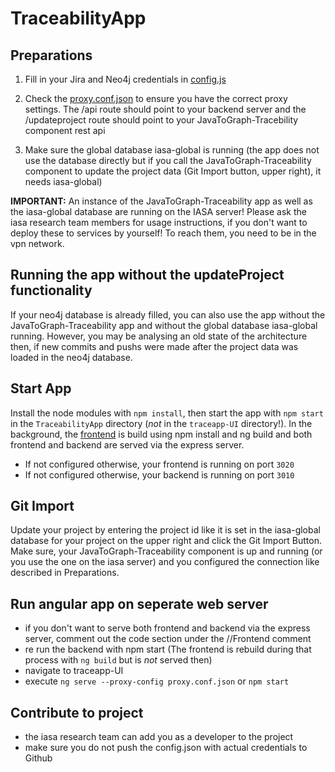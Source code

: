 # TraceabilityApp

## Preparations
1. Fill in your Jira and Neo4j credentials in [config.js](config.js) 

2. Check the [proxy.conf.json](traceapp-UI/proxy.conf.json) to ensure you have the correct proxy settings. The /api route should point to your backend server and the /updateproject route should point to your JavaToGraph-Tracebility component rest api 

3. Make sure the global database iasa-global is running (the app does not use the database directly but if you call the JavaToGraph-Traceability component to update the project data (Git Import button, upper right), it needs iasa-global)

**IMPORTANT:** An instance of the JavaToGraph-Traceability app as well as the iasa-global database are running on the IASA server! Please ask the iasa research team members for usage instructions, if you don't want to deploy these to services by yourself! To reach them, you need to be in the vpn network. 

## Running the app without the updateProject functionality 
If your neo4j database is already filled, you can also use the app without the JavaToGraph-Traceability app and without the global database iasa-global running. However, you may be analysing an old state of the architecture then, if new commits and pushs were made after the project data was loaded in the neo4j database. 

## Start App
Install the node modules with ``npm install``, then start the app with ``npm start`` in the ``TraceabilityApp`` directory (*not* in the ``traceapp-UI`` directory!). In the background, the [frontend](traceapp-UI) is build using npm install and ng build and both frontend and backend are served via the express server. 

* If not configured otherwise, your frontend is running on port ``3020`` 
* If not configured otherwise, your backend is running on port ``3010``

## Git Import
Update your project by entering the project id like it is set in the iasa-global database for your project on the upper right and click the Git Import Button. Make sure, your JavaToGraph-Traceability component is up and running (or you use the one on the iasa server) and you configured the connection like described in Preparations. 

## Run angular app on seperate web server
* if you don't want to serve both frontend and backend via the express server, comment out the code section under the //Frontend comment 
* re run the backend with npm start (The frontend is rebuild during that process with ``ng build`` but is *not* served then)
* navigate to traceapp-UI 
* execute ``ng serve --proxy-config proxy.conf.json`` or ``npm start``

## Contribute to project
* the iasa research team can add you as a developer to the project
* make sure you do not push the config.json with actual credentials to Github 